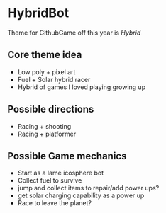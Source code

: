 # HybridBot

Theme for GithubGame off this year is *Hybrid*

## Core theme idea

- Low poly + pixel art
- Fuel + Solar hybrid racer
- Hybrid of games I loved playing growing up

## Possible directions

- Racing + shooting
- Racing + platformer

## Possible Game mechanics

- Start as a lame icosphere bot
- Collect fuel to survive
- jump and collect items to repair/add power ups?
- get solar charging capability as a power up
- Race to leave the planet?